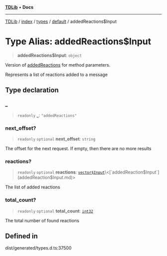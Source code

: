 [**TDLib**](../../../../../../README.md) • **Docs**

***

[TDLib](../../../../../../modules.md) / [index](../../../../../README.md) / [types](../../../README.md) / [default](../README.md) / addedReactions$Input

# Type Alias: addedReactions$Input

> **addedReactions$Input**: `object`

Version of [addedReactions](addedReactions.md) for method parameters.

Represents a list of reactions added to a message

## Type declaration

### \_

> `readonly` **\_**: `"addedReactions"`

### next\_offset?

> `readonly` `optional` **next\_offset**: `string`

The offset for the next request. If empty, then there are no more results

### reactions?

> `readonly` `optional` **reactions**: [`vector$Input`](vector$Input.md)\<[`addedReaction$Input`](addedReaction$Input.md)\>

The list of added reactions

### total\_count?

> `readonly` `optional` **total\_count**: [`int32`](int32.md)

The total number of found reactions

## Defined in

dist/generated/types.d.ts:37500
